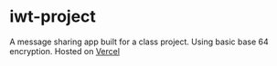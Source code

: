 # iwt-project
A message sharing app built for a class project.
Using basic base 64 encryption.
Hosted on <a href='https://iwt-project.cchiragjain.vercel.app/'>Vercel</a>
